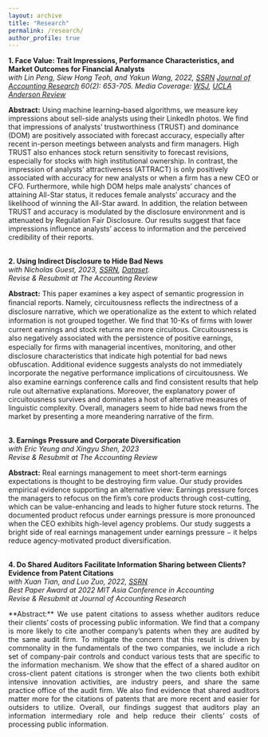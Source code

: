 ```yaml
---
layout: archive
title: "Research"
permalink: /research/
author_profile: true
---
```


**1. Face Value: Trait Impressions, Performance Characteristics, and Market Outcomes for Financial Analysts**\
*with Lin Peng, Siew Hong Teoh, and Yakun Wang, 2022, [SSRN](https://papers.ssrn.com/sol3/papers.cfm?abstract_id=3741735)*
*[Journal of Accounting Research](https://onlinelibrary.wiley.com/doi/full/10.1111/1475-679X.12428) 60(2): 653-705.*
*Media Coverage: [WSJ](https://www.wsj.com/articles/male-stock-analysts-dominant-faces-more-information-better-forecasts-6783f77c?st=fphsigff075e46x&reflink=desktopwebshare_permalink), [UCLA Anderson Review](https://anderson-review.ucla.edu/how-a-stock-analysts-face-affects-their-earning-estimates/)*

**Abstract:** Using machine learning–based algorithms, we measure key impressions about sell-side analysts using their LinkedIn photos. We find that impressions of analysts’ trustworthiness (TRUST) and dominance (DOM) are positively associated with forecast accuracy, especially after recent in-person meetings between analysts and firm managers. High TRUST also enhances stock return sensitivity to forecast revisions, especially for stocks with high institutional ownership. In contrast, the impression of analysts’ attractiveness (ATTRACT) is only positively associated with accuracy for new analysts or when a firm has a new CEO or CFO. Furthermore, while high DOM helps male analysts’ chances of attaining All-Star status, it reduces female analysts’ accuracy and the likelihood of winning the All-Star award. In addition, the relation between TRUST and accuracy is modulated by the disclosure environment and is attenuated by Regulation Fair Disclosure. Our results suggest that face impressions influence analysts’ access to information and the perceived credibility of their reports.<br/><br/>



**2. Using Indirect Disclosure to Hide Bad News**\
*with Nicholas Guest, 2023, [SSRN](https://papers.ssrn.com/sol3/papers.cfm?abstract_id=4098951), [Dataset](https://jiawen-yan.github.io/datasets/circuitousness/).*\
*Revise & Resubmit at The Accounting Review*

**Abstract:** This paper examines a key aspect of semantic progression in ﬁnancial reports. Namely, circuitousness reﬂects the indirectness of a disclosure narrative, which we operationalize as the extent to which related information is not grouped together. We ﬁnd that 10-Ks of ﬁrms with lower current earnings and stock returns are more circuitous. Circuitousness is also negatively associated with the persistence of positive earnings, especially for ﬁrms with managerial incentives, monitoring, and other disclosure characteristics that indicate high potential for bad news obfuscation. Additional evidence suggests analysts do not immediately incorporate the negative performance implications of circuitousness. We also examine earnings conference calls and ﬁnd consistent results that help rule out alternative explanations. Moreover, the explanatory power of circuitousness survives and dominates a host of alternative measures of linguistic complexity. Overall, managers seem to hide bad news from the market by presenting a more meandering narrative of the firm.<br/><br/>



**3. Earnings Pressure and Corporate Diversification**\
*with Eric Yeung and Xingyu Shen, 2023*\
*Revise & Resubmit at The Accounting Review*

**Abstract:** Real earnings management to meet short-term earnings expectations is thought to be destroying firm value. Our study provides empirical evidence supporting an alternative view: Earnings pressure forces the managers to refocus on the firm’s core products through cost-cutting, which can be value-enhancing and leads to higher future stock returns. The documented product refocus under earnings pressure is more pronounced when the CEO exhibits high-level agency problems. Our study suggests a bright side of real earnings management under earnings pressure − it helps reduce agency-motivated product diversification. <br/><br/>




**4. Do Shared Auditors Facilitate Information Sharing between Clients? Evidence from Patent Citations**\
*with Xuan Tian, and Luo Zuo, 2022, [SSRN](https://papers.ssrn.com/sol3/papers.cfm?abstract_id=4099144)*\
*Best Paper Award at 2022 MIT Asia Conference in Accounting*\
*Revise & Resubmit at Journal of Accounting Research*

<p style='text-align: justify;'>**Abstract:** We use patent citations to assess whether auditors reduce their clients’ costs of processing public information. We find that a company is more likely to cite another company’s patents when they are audited by the same audit firm. To mitigate the concern that this result is driven by commonality in the fundamentals of the two companies, we include a rich set of company-pair controls and conduct various tests that are specific to the information mechanism. We show that the effect of a shared auditor on cross-client patent citations is stronger when the two clients both exhibit intensive innovation activities, are industry peers, and share the same practice office of the audit firm. We also find evidence that shared auditors matter more for the citations of patents that are more recent and easier for outsiders to utilize. Overall, our findings suggest that auditors play an information intermediary role and help reduce their clients’ costs of processing public information.</p>



